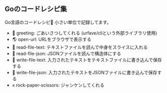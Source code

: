 ## Goのコードレシピ集

Go言語のコードレシピ🍳
小さい単位で記録してます。

- 🖖 greeting: ごあいさつしてくれる (urfave/cliという外部ライブラリ使用)
- 🌎 open-url: URLをブラウザで表示する
- 📄 read-file-text: テキストファイルを読んで中身をスライスに入れる
- 📄 read-file-json: JSONファイルを読んで構造体にする
- 📄 write-file-text: 入力されたテキストをテキストファイルに書き込んで保存する
- 📄 write-file-json: 入力されたテキストをJSONファイルに書き込んで保存する
- ✊ rock-paper-scissors: ジャンケンしてくれる
